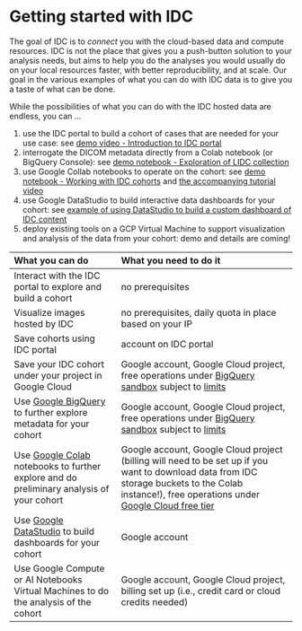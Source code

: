 # Getting started with IDC

The goal of IDC is to _connect_ you with the cloud-based data and compute resources. IDC is not the place that gives you a push-button solution to your analysis needs, but aims to help you do the analyses you would usually do on your local resources faster, with better reproducibility, and at scale. Our goal in the various examples of what you can do with IDC data is to give you a taste of what can be done.

While the possibilities of what you can do with the IDC hosted data are endless, you can ... 

1. use the IDC portal to build a cohort of cases that are needed for your use case:  see [demo video - Introduction to IDC portal](https://youtu.be/GE1rimW0EtM)
2. interrogate the DICOM metadata directly from a Colab notebook \(or BigQuery Console\):  see [demo notebook - Exploration of LIDC collection](https://github.com/ImagingDataCommons/IDC-Examples/blob/master/notebooks/LIDC_exploration.ipynb)
3. use Google Collab notebooks to operate on the cohort:  see [demo notebook - Working with IDC cohorts](https://github.com/ImagingDataCommons/IDC-Examples/blob/master/notebooks/Cohort_download.ipynb) and [the accompanying tutorial video](https://youtu.be/LeXBmnjYq1Q)
4. use Google DataStudio to build interactive data dashboards for your cohort:  see [example of using DataStudio to build a custom dashboard of IDC content](https://datastudio.google.com/reporting/20683e72-32a9-4c87-8c0f-bfdf62454b75)
5. deploy existing tools on a GCP Virtual Machine to support visualization and analysis of the data from your cohort:  demo and details are coming!

| What you can do | What you need to do it |
| :--- | :--- |
| Interact with the IDC portal to explore and build a cohort | no prerequisites |
| Visualize images hosted by IDC | no prerequisites, daily quota in place based on your IP |
| Save cohorts using IDC portal | account on IDC portal |
| Save your IDC cohort under your project in Google Cloud | Google account, Google Cloud project, free operations under [BigQuery sandbox](https://cloud.google.com/bigquery/docs/sandbox) subject to [limits](https://cloud.google.com/bigquery/docs/sandbox#limits) |
| Use [Google BigQuery](https://cloud.google.com/bigquery) to further explore metadata for your cohort | Google account, Google Cloud project, free operations under [BigQuery sandbox](https://cloud.google.com/bigquery/docs/sandbox) subject to [limits](https://cloud.google.com/bigquery/docs/sandbox#limits) |
| Use [Google Colab](https://colab.research.google.com/) notebooks to further explore and do preliminary analysis of your cohort | Google account, Google Cloud project \(billing will need to be set up if you want to download data from IDC storage buckets to the Colab instance!\), free operations under [Google Cloud free tier](https://cloud.google.com/free/docs/gcp-free-tier) |
| Use [Google DataStudio](https://datastudio.google.com/) to build dashboards for your cohort | Google account |
| Use Google Compute or AI Notebooks Virtual Machines to do the analysis of the cohort | Google account, Google Cloud project, billing set up \(i.e., credit card or cloud credits needed\) |

